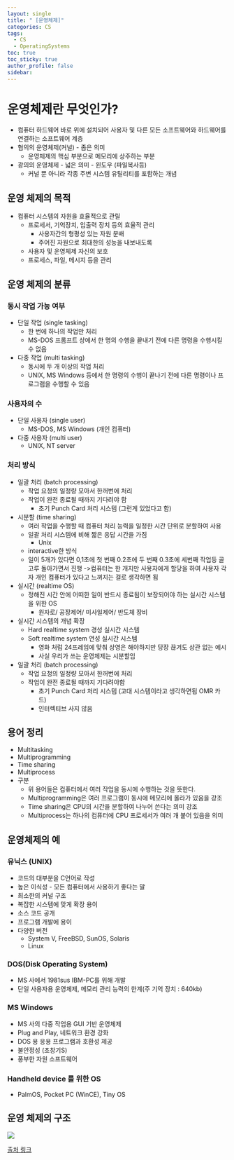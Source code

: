 ```yaml
---
layout: single
title: " [운영체제]"
categories: CS
tags:
  - CS
  - OperatingSystems
toc: true
toc_sticky: true
author_profile: false
sidebar:
---
```

# 운영체제란 무엇인가?
- 컴퓨터 하드웨어 바로 위에 설치되어 사용자 및 다른 모든 소프트웨어와 하드웨어를 연결하는 소프트웨어 계층
- 협의의 운영체제(커널) - 좁은 의미
	- 운영체제의 핵심 부분으로 메모리에 상주하는 부분
- 광의의 운영체제 - 넓은 의미 - 윈도우 (파일복사등)
	- 커널 뿐 아니라 각종 주변 시스템 유틸리티를 포함하는 개념

## 운영 체제의 목적
- 컴퓨터 시스템의 자원을 효율적으로 관릴
	- 프로세서, 기억장치, 입출력 장치 등의 효율적 관리
		- 사용자간의 형평성 있는 자원 분배
		- 주어진 자원으로 최대한의 성능을 내보내도록
	- 사용자 및 운영체제 자신의 보호
	- 프로세스, 파일, 메시지 등을 관리

## 운영 체제의 분류

### 동시 작업 가능 여부
- 단일 작업 (single tasking)
	- 한 번에 하나의 작업만 처리
	- MS-DOS 프롬프트 상에서 한 명의 수행을 끝내기 전에 다른 명령을 수행시킬 수 없음
- 다중 작업 (multi tasking)
	- 동시에 두 개 이상의 작업 처리
	- UNIX, MS Windows 등에서 한 명령의 수행이 끝나기 전에 다른 명령이나 프로그램을 수행할 수 있음

### 사용자의 수
- 단일 사용자 (single user)
	- MS-DOS, MS Windows (개인 컴퓨터)
- 다중 사용자 (multi user)
	- UNIX, NT server

### 처리 방식
- 일괄 처리 (batch processing)
	- 작업 요청의 일정량 모아서 한꺼번에 처리
	- 작업이 완전 종료될 때까지 기다려야 함
		- 초기 Punch Card 처리 시스템 (그런게 있었다고 함)
- 시분할 (time sharing)
	- 여러 작업을 수행할 때 컴퓨터 처리 능력을 일정한 시간 단위로 분할하여 사용
	- 일괄 처리 시스템에 비해 짧은 응답 시간을 가짐
		- Unix
	- interactive한 방식
	- 일이 5개가 있다면 0,1초에 첫 번째 0.2초에 두 번째 0.3초에 세번째 작업등 골고루 돌아가면서 진행 ->컴퓨터는 한 개지만 사용자에게 할당을 하여 사용자 각자 개인 컴퓨터가 있다고 느껴지는 걸로 생각하면 됨
- 실시간 (realtime OS)
	- 정해진 시간 안에 어떠한 일이 반드시 종료됨이 보장되어야 하는 실시간 시스템을 위한 OS
		- 원자로/ 공장제어/ 미사일제어/ 반도체 장비
- 실시간 시스템의 개념 확장
	- Hard realtime system 경성 실시간 시스템
	- Soft realtime system 연성 실시간 시스템
		- 영화 처럼 24프레임에 맞춰 상영은 해야하지만 당장 끊겨도 상관 없는 예시
		- 사실 우리가 쓰는 운영체제는 시분할임
- 일괄 처리 (batch processing)
	- 작업 요청의 일정량 모아서 한꺼번에 처리
	- 작업이 완전 종료될 때까지 기다려야함
		- 초기 Punch Card 처리 시스템 (고대 시스템이라고 생각하면됨 OMR 카드)
		- 인터렉티브 사지 않음

## 용어 정리
- Multitasking
- Multiprogramming
- Time sharing
- Multiprocess
- 구분
	- 위 용어들은 컴퓨터에서 여러 작업을 동시에 수행하는 것을 뜻한다.
	- Multiprogramming은 여러 프로그램이 동시에 메모리에 올라가 있음을 강조
	- Time sharing은 CPU의 시간을 분할하여 나누어 쓴다는 의미 강조
	- Multiprocess는 하나의 컴퓨터에 CPU 프로세서가 여러 개 붙어 있음을 의미

## 운영체제의 예
### 유닉스 (UNIX)
- 코드의 대부분을 C언어로 작성
- 높은 이식성 - 모든 컴퓨터에서 사용하기 좋다는 말
- 최소한의 커널 구조
- 복잡한 시스템에 맞게 확장 용이
- 소스 코드 공개
- 프로그램 개발에 용이
- 다양한 버전
	- System V, FreeBSD, SunOS, Solaris
	- Linux

### DOS(Disk Operating System)
- MS 사에서 1981sus IBM-PC를 위해 개발
- 단일 사용자용 운영체제, 메모리 관리 능력의 한계(주 기억 장치 : 640kb)

### MS Windows
- MS 사의 다중 작업용 GUI 기반 운영체제
- Plug and Play, 네트워크 환경 강화
- DOS 용 응용 프로그램과 호환성 제공
- 불안정성 (초창기S)
- 풍부한 자원 소프트웨어

### Handheld device 를 위한 OS
- PalmOS, Pocket PC (WinCE), Tiny OS

## 운영 체제의 구조

![](https://i.imgur.com/Sl1zkP8.png)





[출처 링크](http://www.kocw.net/home/cview.do?cid=3646706b4347ef09)
